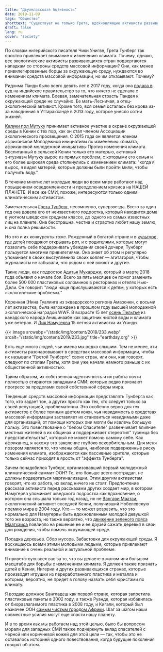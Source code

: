 ```yaml
---
title: "Двухклассовая Активность"
date: 2019-11-09
tags: "Общество"
shorttext: "Существует не только Грета, вдохновляющие активисты развивающихся стран игнорируются в средствах массовой информации."
draft: false
lang: ru
cover: "society"
---
```


По словам нигерийского писателя Чики Унигве, Грета Тунберг так яростно привлекает внимание к изменению климата. Почему, однако, все экологические активисты развивающихся стран подвергаются нападкам со стороны средств массовой информации? Они, как менее привилегированные борцы за окружающую среду, нуждаются во внимании средств массовой информации, но им отказывают. Почему?

Ридхима Панди было всего девять лет в 2017 году, когда она [подала в суд](https://www.theguardian.com/commentisfree/2013/jun/28/india-floods-man-made-disaster "India floods: a man-made disaster") на индийское правительство за то, что ничего не сделала с изменением климата. Боевая, замечательная страсть Пандея к окружающей среде не случайно. Ее мать-Лесничая, а отец-экологический активист. Кроме того, вся семья осталась без крова из-за наводнения в Уттаракханде в 2013 году, которое унесло сотни жизней.

[Калуки пол Мутуку](https://greentreasurersfarms.wordpress.com/my-story/ "Green Treasures Farms") принимает активное участие в охране окружающей среды в Кении с тех пор, как он стал членом Ассоциации экологического просвещения. С 2015 года он является членом африканской Молодежной инициативы по изменению климата, африканской молодежной инициативы Против изменения климата. Воспитанный в сельской Кении только его матерью, активный энтузиазм Мутуку вырос из прямых проблем, с которыми его семья и его более широкая среда столкнулись с изменением климата: "когда я вырос, я видел матерей, которые должны были пройти мили, чтобы получить воду."

В течение многих лет молодые люди во всем мире работают над повышением осведомленности и преодолением кризиса на НАШЕЙ ПЛАНЕТЕ. И все же СМИ, похоже, интересуются только одним климатическим активистом.

Замечательная [Грета Тунберг](https://www.theguardian.com/world/2019/mar/11/greta-thunberg-schoolgirl-climate-change-warrior-some-people-can-let-things-go-i-cant "Greta Thunberg, schoolgirl climate change warrior: 'Some people can let things go. I can’t'"), несомненно, суперзвезда. Всего за один год она довела его от неизвестного подростка, который находится дома в уютном шведском среднем классе, до одного из самых известных лиц на планете. Она бесстрашна, честна и страстно любит нашу землю, и она полна решимости.

Но это и их конкуренты тоже. Рожденный в богатой стране и в [культуре, где детей](https://www.nationalobserver.com/2018/06/04/news/india-trio-unlikely-heroes-wages-war-plastic "In India, a trio of unlikely heroes wages war on plastic") поощряют открывать рот, и с родителями, которые могут позволить себе поддерживать убеждения своей дочери, Тунберг пользуется многими привилегиями. Она знает об этом и регулярно упоминает в своих выступлениях своих коллег — агитаторов, чтобы журналисты не забывали, что рядом с ней воюют и другие.

Такие люди, как подросток [Адитья Мукарджи](http://wwf.panda.org/?327434 "Environmental and indigenous rights activist to receive WWF’s top youth conservation award"), который в марте 2018 года объявил о начале боя. Всего за пять месяцев он помог заменить более 500 000 пластиковых соломинок в ресторанах и отелях Нью-Дели. Он говорит: "люди чаще прислушиваются к детям, у которых есть экологические проблемы.“

Коренная [Нина Гуалинга из эквадорского региона Амазонки, с восьми лет активистка, была награждена в прошлом году высшей молодежной экологической наградой WWF. В возрасте 15 лет [осень Пельтье](https://www.vice.com/en_ca/article/8xwvx3/the-indigenous-teen-who-confronted-trudeau-about-unsafe-water-took-on-the-un "The Indigenous Teen Who Confronted Trudeau About Unsafe Water Took On the UN") из канадского народа Анишинаабе как защитник чистой воды и климата уже ветеран. И [Лия Намугерва](https://www.earthday.org/2019/06/06/school-strike-for-climate-a-day-in-the-life-of-fridays-for-future-uganda-student-striker-leah-namugerwa/ "School Strike for Climate: A day in the life of Ugandan student striker Leah Namugerwa") 15 летняя активистка из Уганды.

{{< image srcwebp="/static/img/content/2019/233.webp" srcalt="/static/img/content/2019/233.jpg" title="earthday.org" >}}

Есть еще много людей, чьи имена мы редко слышим. Тем не менее, эти активисты разочаровывают в средствах массовой информации, чтобы их называли "Гретой Тунбергс" своих стран, или они, как говорят, следуют по стопам Греты, хотя они уже начали намного раньше с их общественной активностью.

Таким образом, их собственная идентичность и их работа почти полностью стираются западными СМИ, которые редко признают прогресс за пределами своей собственной сферы мира.

Тенденция средств массовой информации представлять Тунберга как того, кто задает тон, а других просто как тех, кто следует только за своей репутацией, проблематична. Это особенно верно для тех активистов с более темным цветом кожи, чья невидимость в средствах массовой информации заставляет их становиться невидимыми даже для организаций, от помощи которых они могли бы извлечь большую пользу. Это повествование о "белом Спасителе" развенчивает влияние местных жителей в их общинах и поддерживает стереотип" туземца без представительства", который не может помочь самому себе. Как африканец, я нахожу это заявление глубоко оскорбительным. Для меня позором является то, что члены общин, наиболее подверженные риску изменения климата, изображаются как пассивные зрители, которые только сейчас приходят в ярость от "эффекта Тунберга".

Зачем понадобился Тунберг, организовавший первый молодежный климатический саммит ООН? Те, кто больше всего пострадал, не должны подвергаться маргинализации. Этим другим активистам говорят, что их работа, их вклад ничего не стоят. Предпочтение рассказа активиста перед рассказами других создает мир, в котором Намугерва упоминает шведского подростка как вдохновение, о котором она слышала только год назад, но не [Вангари Маатаи](https://www.greenbeltmovement.org/wangari-maathai "Wangari Maathai"), экологический активист соседней Кении, получивший Нобелевскую премию мира в 2004 году. Кто — то может возразить, что это нормально для Намугервы быть вдохновленным молодой девушкой того же возраста, но также вероятно, что [движение зеленого пояса Маатхаиса](https://www.greenbeltmovement.org/who-we-are "Maathais Green Belt Movement") повлияло на решение ее и ее друзей сажать деревья в свои дни рождения, чтобы помочь окружающей среде.

Посадка деревьев. Сбор мусора. Забастовки для окружающей среды. Я восхищаюсь всеми этими молодыми людьми, которые привлекают внимание к очень реальной и актуальной проблеме.

Я приветствую всех вас за то, что вы делаете в малом или большом масштабе для борьбы с изменением климата. Я должен также признать детей в Кении, Нигерии и других развивающихся странах, которые производят игрушки из переработанного пластика и металла и которым, вероятно, не придет в голову назвать себя юристами по климату.

Я воздаю должное Бангладеш как первой стране, которая запретила пластиковые пакеты в 2002 году, а также Руанде, которая избавилась от биоразлагаемого пластика в 2008 году, и Кигали, который был назначен ООН [самым чистым городом Африки](https://www.theguardian.com/cities/2015/jun/15/cleanest-city-world-calgary-singapore "Which is the cleanest city in the world?"). Шаг за шагом наши совместные усилия могут еще спасти нашу планету.

И в то время как мы работаем над этой целью, было бы вопросом морали для западных СМИ также подчеркнуть вклад спасателей с черной или коричневой кожей для этой цели — так, чтобы это не оставалось историей одного повествования, когда будущие поколения говорят об этом.
